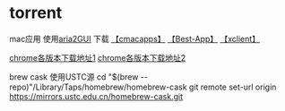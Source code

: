 # torrent
mac应用 使用[aria2GUI](https://www.baidu.com/s?ie=utf-8&f=8&rsv_bp=1&rsv_idx=1&tn=95473117_hao_pg&wd=aria2gui&oq=aria2gui&rsv_pq=ff13d9b200012b23&rsv_t=d998Sh0JRC%2F9gmIeiCgRkwbfjVKV7fW9PZP5kBE%2BhssuTw1OW%2BlgmpRgWzuCXKaeVjtBHQ0g&rqlang=cn&rsv_enter=0) 下载
[【cmacapps】](https://cmacapps.com/) 
[【Best-App】](https://github.com/hzlzh/Best-App)
[【xclient】](http://xclient.info/?t=098a70a236e900d04fa2bb73d093a25aa574663a)

[chrome各版本下载地址1](https://www.chromedownloads.net/)
[chrome各版本下载地址2](https://api.shuax.com/tools/getchrome)


brew cask 使用USTC源
cd "$(brew --repo)"/Library/Taps/homebrew/homebrew-cask
git remote set-url origin https://mirrors.ustc.edu.cn/homebrew-cask.git
